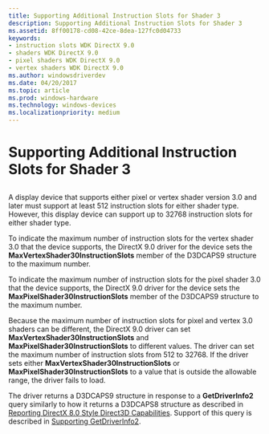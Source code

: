 ```yaml
---
title: Supporting Additional Instruction Slots for Shader 3
description: Supporting Additional Instruction Slots for Shader 3
ms.assetid: 8ff00178-cd08-42ce-8dea-127fc0d04733
keywords:
- instruction slots WDK DirectX 9.0
- shaders WDK DirectX 9.0
- pixel shaders WDK DirectX 9.0
- vertex shaders WDK DirectX 9.0
ms.author: windowsdriverdev
ms.date: 04/20/2017
ms.topic: article
ms.prod: windows-hardware
ms.technology: windows-devices
ms.localizationpriority: medium
---
```


# Supporting Additional Instruction Slots for Shader 3


## <span id="ddk_supporting_additional_instruction_slots_for_shader_3_gg"></span><span id="DDK_SUPPORTING_ADDITIONAL_INSTRUCTION_SLOTS_FOR_SHADER_3_GG"></span>


A display device that supports either pixel or vertex shader version 3.0 and later must support at least 512 instruction slots for either shader type. However, this display device can support up to 32768 instruction slots for either shader type.

To indicate the maximum number of instruction slots for the vertex shader 3.0 that the device supports, the DirectX 9.0 driver for the device sets the **MaxVertexShader30InstructionSlots** member of the D3DCAPS9 structure to the maximum number.

To indicate the maximum number of instruction slots for the pixel shader 3.0 that the device supports, the DirectX 9.0 driver for the device sets the **MaxPixelShader30InstructionSlots** member of the D3DCAPS9 structure to the maximum number.

Because the maximum number of instruction slots for pixel and vertex 3.0 shaders can be different, the DirectX 9.0 driver can set **MaxVertexShader30InstructionSlots** and **MaxPixelShader30InstructionSlots** to different values. The driver can set the maximum number of instruction slots from 512 to 32768. If the driver sets either **MaxVertexShader30InstructionSlots** or **MaxPixelShader30InstructionSlots** to a value that is outside the allowable range, the driver fails to load.

The driver returns a D3DCAPS9 structure in response to a **GetDriverInfo2** query similarly to how it returns a D3DCAPS8 structure as described in [Reporting DirectX 8.0 Style Direct3D Capabilities](reporting-directx-8-0-style-direct3d-capabilities.md). Support of this query is described in [Supporting GetDriverInfo2](supporting-getdriverinfo2.md).

 

 





